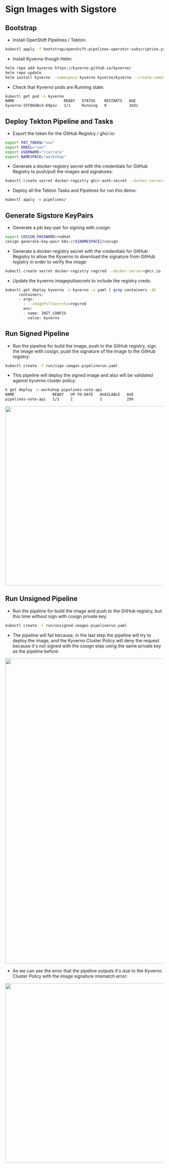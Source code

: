 # Sign Images with Sigstore

## Bootstrap

* Install OpenShift Pipelines / Tekton:

```bash
kubectl apply -f bootstrap/openshift-pipelines-operator-subscription.yaml
```

* Install Kyverno though Helm:

```bash
helm repo add kyverno https://kyverno.github.io/kyverno/
helm repo update
helm install kyverno --namespace kyverno kyverno/kyverno --create-namespace
```

* Check that Kyverno pods are Running state:

```bash
kubectl get pod -n kyverno
NAME                      READY   STATUS    RESTARTS   AGE
kyverno-55f86d8cd-69pzv   1/1     Running   0          2m3s
```

## Deploy Tekton Pipeline and Tasks

* Export the token for the GitHub Registry / ghcr.io:

```bash
export PAT_TOKEN="xxx"
export EMAIL="xxx"
export USERNAME="rcarrata"
export NAMESPACE="workshop"
```

* Generate a docker-registry secret with the credentials for GitHub Registry to push/pull the images and signatures:

```bash
kubectl create secret docker-registry ghcr-auth-secret --docker-server=ghcr.io --docker-username=${USERNAME} --docker-email=${EMAIL}--docker-password=${PAT_TOKEN} -n ${NAMESPACE}
```

* Deploy all the Tekton Tasks and Pipelines for run this demo:

```bash
kubectl apply -k pipelines/
```

## Generate Sigstore KeyPairs

* Generate a pki key-pair for signing with cosign:

```bash
export COSIGN_PASSWORD=redhat
cosign generate-key-pair k8s://${NAMESPACE}/cosign
```

* Generate a docker-registry secret with the credentials for GitHub Registry to allow the Kyverno to download the signature from GitHub registry in order to verify the image:

```bash
kubectl create secret docker-registry regcred --docker-server=ghcr.io --docker-username=${USERNAME} --docker-email=${EMAIL}--docker-password=${PAT_TOKEN} -n kyverno
```

* Update the kyverno imagepullsecrets to include the registry creds:

```bash
kubectl get deploy kyverno -n kyverno -o yaml | grep containers -A5
      containers:
      - args:
        - --imagePullSecrets=regcred
        env:
        - name: INIT_CONFIG
          value: kyverno
```

## Run Signed Pipeline

* Run the pipeline for build the image, push to the GitHub registry, sign the image with cosign, push the signature of the image to the GitHub registry:

```bash
kubectl create -f run/sign-images-pipelinerun.yaml
```

* This pipeline will deploy the signed image and also will be validated against kyverno cluster policy:

```bash
k get deploy -n workshop pipelines-vote-api
NAME                 READY   UP-TO-DATE   AVAILABLE   AGE
pipelines-vote-api   1/1     1            1           29h
```

<img align="center" width="570" src="assets/signed-1.png">

## Run Unsigned Pipeline

* Run the pipeline for build the image and push to the GitHub registry, but this time without sign with cosign private key:

```bash
kubectl create -f run/unsigned-images-pipelinerun.yaml
```

* The pipeline will fail because, in the last step the pipeline will try to deploy the image, and the Kyverno Cluster Policy will deny the request because it's not signed with the cosign step using the same private key as the pipeline before:

<img align="center" width="970" src="assets/unsigned-1.png">

* As we can see the error that the pipeline outputs it's due to the Kyverno Cluster Policy with the image signature mismatch error:

<img align="center" width="570" src="assets/unsigned-2.png">
